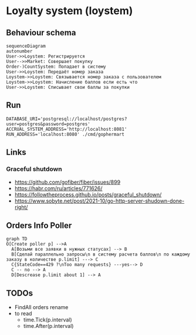 # Loyalty system (loystem)

## Behaviour schema

```mermaid
sequenceDiagram
autonumber
User->>Loystem: Регистрируется
User-->>Market: Совершает покупку
Order-)CountSystem: Попадает в систему
User->>Loystem: Передаёт номер заказа
Loystem->>Loystem: Связывается номер заказа с пользователем
Loystem->>Loystem: Начисление баллов если есть что
User->>Loystem: Списывает свои баллы за покупки
```

## Run

```shell
DATABASE_URI='postgresql://localhost/postgres?user=postgres&password=postgres' ACCRUAL_SYSTEM_ADDRESS='http://localhost:8081' RUN_ADDRESS='localhost:8080' ./cmd/gophermart 

```

## Links

### Graceful shutdown

* <https://github.com/gofiber/fiber/issues/899>
* <https://habr.com/ru/articles/771626/>
* <https://followtheprocess.github.io/posts/graceful_shutdown/>
* <https://www.sobyte.net/post/2021-10/go-http-server-shudown-done-right/>

## Orders Info Poller

```mermaid
graph TD
O[Create poller p] -->A
  A[Возьми все заявки в нужных статусах] --> B
  B[Сделай параллельно запросы\n в систему расчета баллов\n по каждому заказу в количестве p.limit] ---> C
  C{StateCode==429 ?\nToo many requests} ---yes--> D
  C -- no --> A
  D[Descrease p.limit about 1] --> A
```

## TODOs

* FindAll orders rename
* to read
  * time.Tick(p.interval)
  * time.After(p.interval)
